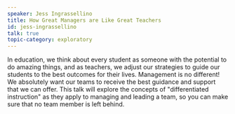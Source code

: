 ```yaml
---
speaker: Jess Ingrassellino
title: How Great Managers are Like Great Teachers
id: jess-ingrassellino
talk: true
topic-category: exploratory
---
```

In education, we think about every student as someone with the potential to do amazing things, and as teachers, we adjust our strategies to guide our students to the best outcomes for their lives. Management is no different! We absolutely want our teams to receive the best guidance and support that we can offer. This talk will explore the concepts of "differentiated instruction" as they apply to managing and leading a team, so you can make sure that no team member is left behind.